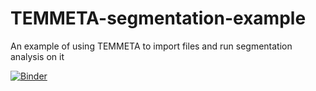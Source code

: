# TEMMETA-segmentation-example
An example of using TEMMETA to import files and run segmentation analysis on it

[![Binder](https://mybinder.org/badge_logo.svg)](https://mybinder.org/v2/gh/din14970/TEMMETA-segmentation-example/master?filepath=Example.ipynb)
